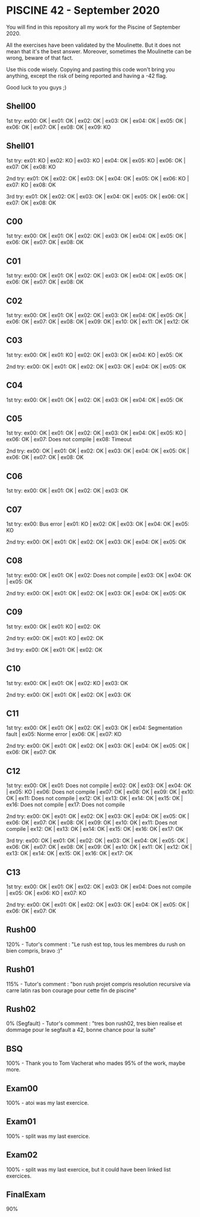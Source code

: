 # PISCINE 42 - September 2020 ###

You will find in this repository all my work for the Piscine of September 2020.

All the exercises have been validated by the Moulinette. But it does not mean that it's the best answer. Moreover, sometimes the Moulinette can be wrong, beware of that fact.

Use this code wisely. Copying and pasting this code won't bring you anything, except the risk of being reported and having a -42 flag.

Good luck to you guys ;)


## Shell00 ##
1st try:
ex00: OK | ex01: OK | ex02: OK | ex03: OK | ex04: OK | ex05: OK | ex06: OK | ex07: OK | ex08: OK | ex09: KO


## Shell01 ##
1st try:
ex01: KO | ex02: KO | ex03: KO | ex04: OK | ex05: KO | ex06: OK | ex07: OK | ex08: KO

2nd try:
ex01: OK | ex02: OK | ex03: OK | ex04: OK | ex05: OK | ex06: KO | ex07: KO | ex08: OK

3rd try:
ex01: OK | ex02: OK | ex03: OK | ex04: OK | ex05: OK | ex06: OK | ex07: OK | ex08: OK


## C00 ##
1st try:
ex00: OK | ex01: OK | ex02: OK | ex03: OK | ex04: OK | ex05: OK | ex06: OK | ex07: OK | ex08: OK


## C01 ##
1st try:
ex00: OK | ex01: OK | ex02: OK | ex03: OK | ex04: OK | ex05: OK | ex06: OK | ex07: OK | ex08: OK


## C02 ##
1st try:
ex00: OK | ex01: OK | ex02: OK | ex03: OK | ex04: OK | ex05: OK | ex06: OK | ex07: OK | ex08: OK | ex09: OK | ex10: OK | ex11: OK | ex12: OK


## C03 ##
1st try:
ex00: OK | ex01: KO | ex02: OK | ex03: OK | ex04: KO | ex05: OK

2nd try:
ex00: OK | ex01: OK | ex02: OK | ex03: OK | ex04: OK | ex05: OK


## C04 ##
1st try:
ex00: OK | ex01: OK | ex02: OK | ex03: OK | ex04: OK | ex05: OK


## C05 ##
1st try:
ex00: OK | ex01: OK | ex02: OK | ex03: OK | ex04: OK | ex05: KO | ex06: OK | ex07: Does not compile | ex08: Timeout

2nd try:
ex00: OK | ex01: OK | ex02: OK | ex03: OK | ex04: OK | ex05: OK | ex06: OK | ex07: OK | ex08: OK


## C06 ##
1st try:
ex00: OK | ex01: OK | ex02: OK | ex03: OK


## C07 ##
1st try:
ex00: Bus error | ex01: KO | ex02: OK | ex03: OK | ex04: OK | ex05: KO

2nd try:
ex00: OK | ex01: OK | ex02: OK | ex03: OK | ex04: OK | ex05: OK


## C08 ##
1st try:
ex00: OK | ex01: OK | ex02: Does not compile | ex03: OK | ex04: OK | ex05: OK

2nd try:
ex00: OK | ex01: OK | ex02: OK | ex03: OK | ex04: OK | ex05: OK


## C09 ##
1st try:
ex00: OK | ex01: KO | ex02: OK

2nd try:
ex00: OK | ex01: KO | ex02: OK

3rd try:
ex00: OK | ex01: OK | ex02: OK


## C10 ##
1st try:
ex00: OK | ex01: OK | ex02: KO | ex03: OK

2nd try:
ex00: OK | ex01: OK | ex02: OK | ex03: OK


## C11 ##
1st try:
ex00: OK | ex01: OK | ex02: OK | ex03: OK | ex04: Segmentation fault | ex05: Norme error | ex06: OK | ex07: KO

2nd try:
ex00: OK | ex01: OK | ex02: OK | ex03: OK | ex04: OK | ex05: OK | ex06: OK | ex07: OK


## C12 ##
1st try:
ex00: OK | ex01: Does not compile | ex02: OK | ex03: OK | ex04: OK | ex05: KO | ex06: Does not compile | ex07: OK | ex08: OK | ex09: OK | ex10: OK | ex11: Does not compile | ex12: OK | ex13: OK | ex14: OK | ex15: OK | ex16: Does not compile | ex17: Does not compile

2nd try:
ex00: OK | ex01: OK | ex02: OK | ex03: OK | ex04: OK | ex05: OK | ex06: OK | ex07: OK | ex08: OK | ex09: OK | ex10: OK | ex11: Does not compile | ex12: OK | ex13: OK | ex14: OK | ex15: OK | ex16: OK | ex17: OK

3rd try:
ex00: OK | ex01: OK | ex02: OK | ex03: OK | ex04: OK | ex05: OK | ex06: OK | ex07: OK | ex08: OK | ex09: OK | ex10: OK | ex11: OK | ex12: OK | ex13: OK | ex14: OK | ex15: OK | ex16: OK | ex17: OK


## C13 ##
1st try:
ex00: OK | ex01: OK | ex02: OK | ex03: OK | ex04: Does not compile | ex05: OK | ex06: KO | ex07: KO

2nd try:
ex00: OK | ex01: OK | ex02: OK | ex03: OK | ex04: OK | ex05: OK | ex06: OK | ex07: OK


## Rush00 ##
120% - Tutor's comment : "Le rush est top, tous les membres du rush on bien compris, bravo :)"


## Rush01 ##
115% - Tutor's comment : "bon rush projet compris resolution recursive via carre latin ras bon courage pour cette fin de piscine"


## Rush02 ##
0% (Segfault) - Tutor's comment : "tres bon rush02, tres bien realise et dommage pour le segfault a 42, bonne chance pour la suite"


## BSQ ##
100% - Thank you to Tom Vacherat who mades 95% of the work, maybe more.


## Exam00 ##
100% - atoi was my last exercice.


## Exam01 ##
100% - split was my last exercice.


## Exam02 ##
100% - split was my last exercice, but it could have been linked list exercices.


## FinalExam ##
90%
